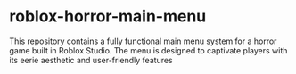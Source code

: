 # roblox-horror-main-menu
This repository contains a fully functional main menu system for a horror game built in Roblox Studio. The menu is designed to captivate players with its eerie aesthetic and user-friendly features
